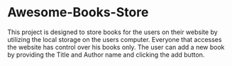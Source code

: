 # Awesome-Books-Store

This project is designed to store books for the users on their website by utilizing the local storage on the users computer. Everyone that accesses the website has control over his books only. The user can add a new book by providing the Title and Author name and clicking the add button.
